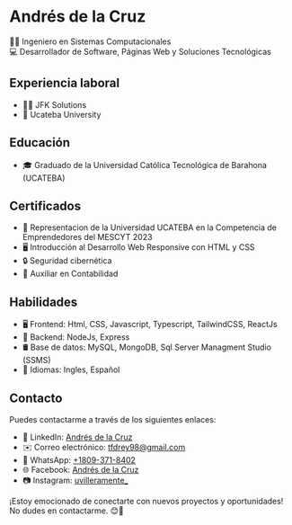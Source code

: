 # Andrés de la Cruz

👨‍💻 Ingeniero en Sistemas Computacionales \
💻 Desarrollador de Software, Páginas Web y Soluciones Tecnológicas

## Experiencia laboral

- 👨‍💼 JFK Solutions
- 🏫 Ucateba University

## Educación

- 🎓 Graduado de la Universidad Católica Tecnológica de Barahona (UCATEBA)

## Certificados

- 📑 Representacion de la Universidad UCATEBA en la Competencia de Emprendedores del MESCYT 2023
- 🖥️ Introducción al Desarrollo Web Responsive con HTML y CSS
- 🔒 Seguridad cibernética
- 📑 Auxiliar en Contabilidad

## Habilidades

- 🖥️ Frontend: Html, CSS, Javascript, Typescript, TailwindCSS, ReactJs
- 🐞 Backend: NodeJs, Express
- 🛢️ Base de datos: MySQL, MongoDB, Sql Server Managment Studio (SSMS)
- 🧠 Idiomas: Ingles, Español

## Contacto

Puedes contactarme a través de los siguientes enlaces:

- 💼 LinkedIn: [Andrés de la Cruz](https://www.linkedin.com/in/andrés-de-la-cruz-4b7a46272/)
- ✉️ Correo electrónico: [tfdrey98@gmail.com](mailto:tfdrey98@gmail.com)
- 💬 WhatsApp: [+1809-371-8402](https://wa.me/18093718402)
- 🌐 Facebook: [Andrés de la Cruz](https://www.facebook.com/AndresDlcrz27)
- 📷 Instagram: [uvilleramente_](https://www.instagram.com/uvilleramente_/)

¡Estoy emocionado de conectarte con nuevos proyectos y oportunidades! No dudes en contactarme. 😊🚀
